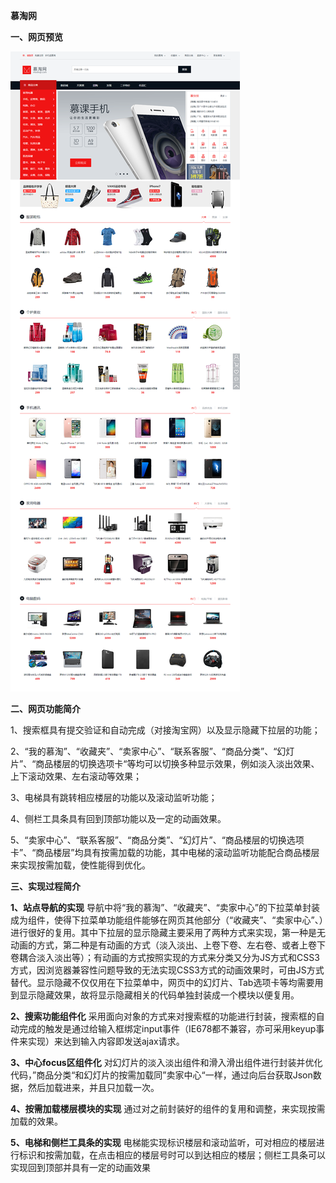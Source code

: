 **慕淘网**	

**一、网页预览**

![幕淘网](https://github.com/YuBaiLian123/MuTaoWeb/blob/master/mutaoimg.png)

**二、网页功能简介**

1、搜索框具有提交验证和自动完成（对接淘宝网）以及显示隐藏下拉层的功能；

2、“我的慕淘”、“收藏夹”、“卖家中心”、“联系客服”、“商品分类”、“幻灯片”、“商品楼层的切换选项卡“等均可以切换多种显示效果，例如淡入淡出效果、上下滚动效果、左右滚动等效果；

3、电梯具有跳转相应楼层的功能以及滚动监听功能；

4、侧栏工具条具有回到顶部功能以及一定的动画效果。

5、“卖家中心”、“联系客服”、“商品分类”、“幻灯片”、“商品楼层的切换选项卡”、“商品楼层”均具有按需加载的功能，其中电梯的滚动监听功能配合商品楼层来实现按需加载，使性能得到优化。

**三、实现过程简介**

**1、站点导航的实现**
    导航中将“我的慕淘”、“收藏夹”、“卖家中心”的下拉菜单封装成为组件，使得下拉菜单功能组件能够在网页其他部分（“收藏夹”、“卖家中心”、）进行很好的复用。其中下拉层的显示隐藏主要采用了两种方式来实现，第一种是无动画的方式，第二种是有动画的方式（淡入淡出、上卷下卷、左右卷、或者上卷下卷耦合淡入淡出等）；有动画的方式按照实现的方式来分类又分为JS方式和CSS3方式，因浏览器兼容性问题导致的无法实现CSS3方式的动画效果时，可由JS方式替代。显示隐藏不仅仅用在下拉菜单中，网页中的幻灯片、Tab选项卡等均需要用到显示隐藏效果，故将显示隐藏相关的代码单独封装成一个模块以便复用。

**2、搜索功能组件化**
    采用面向对象的方式来对搜索框的功能进行封装，搜索框的自动完成的触发是通过给输入框绑定input事件（IE678都不兼容，亦可采用keyup事件来实现）来达到输入内容即发送ajax请求。

**3、中心focus区组件化**
    对幻灯片的淡入淡出组件和滑入滑出组件进行封装并优化代码，”商品分类“和幻灯片的按需加载同”卖家中心“一样，通过向后台获取Json数据，然后加载进来，并且只加载一次。

**4、按需加载楼层模块的实现**
    通过对之前封装好的组件的复用和调整，来实现按需加载的效果。

**5、电梯和侧栏工具条的实现**
    电梯能实现标识楼层和滚动监听，可对相应的楼层进行标识和按需加载，在点击相应的楼层号时可以到达相应的楼层；侧栏工具条可以实现回到顶部并具有一定的动画效果
